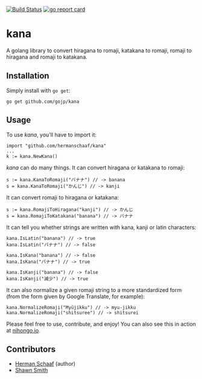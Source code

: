[![Build Status](https://travis-ci.org/gojp/kana.png?branch=master)](https://travis-ci.org/gojp/kana) [![go report card](http://goreportcard.com/badge/gojp/kana)](http://goreportcard.com/report/gojp/kana)

kana
=======

A golang library to convert hiragana to romaji, katakana to romaji, romaji to hiragana and romaji to katakana. 

Installation
-------

Simply install with `go get`:

    go get github.com/gojp/kana

Usage
-------

To use *kana*, you'll have to import it:

    import "github.com/hermanschaaf/kana"
    ...
    k := kana.NewKana()

*kana* can do many things. It can convert hiragana or katakana to romaji:

    s := kana.KanaToRomaji("バナナ") // -> banana
    s = kana.KanaToRomaji("かんじ") // -> kanji

It can convert romaji to hiragana or katakana:

    s := kana.RomajiToHiragana("kanji") // -> かんじ
    s = kana.RomajiToKatakana("banana") // -> バナナ

It can tell you whether strings are written with kana, kanji or latin characters:

    kana.IsLatin("banana") // -> true
    kana.IsLatin("バナナ") // -> false

    kana.IsKana("banana") // -> false
    kana.IsKana("バナナ") // -> true

    kana.IsKanji("banana") // -> false
    kana.IsKanji("減少") // -> true

It can also normalize a given romaji string to a more standardized form (from the form given by Google Translate, for example):

    kana.NormalizeRomaji("Myūjikku") // -> myu-jikku
    kana.NormalizeRomaji("shitsuree") // -> shitsurei

Please feel free to use, contribute, and enjoy! You can also see this in action at [nihongo.io](http://nihongo.io).

Contributors
-------

- [Herman Schaaf](http://github.com/hermanschaaf) (author)
- [Shawn Smith](http://github.com/shawnps)

